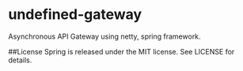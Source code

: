 # undefined-gateway
Asynchronous API Gateway using netty, spring framework.

##License
Spring is released under the MIT license. See LICENSE for details.

